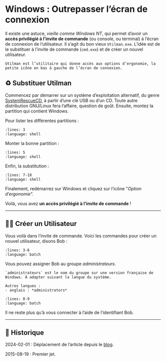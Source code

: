 # Windows : Outrepasser l’écran de connexion

Il existe une astuce, *vieille comme Windows NT*, qui permet d’avoir un **accès privilégié à l’invite de commande** (ou console, ou terminal) à l’écran de connexion de l’utilisateur. Il s’agit du bon vieux `Utilman.exe`. L’idée est de le substituer à l’invite de commande (`cmd.exe`) et de créer un nouvel utilisateur.

```{hint}
Utilman est l’utilitaire qui donne accès aux options d’ergonomie, la petite icône en bas à gauche de l’écran de connexion.
```

## ♻️ Substituer Utilman

Commencez par démarrer sur un système d’exploitation alternatif, du genre [SystemRescueCD](http://www.sysresccd.org), à partir d’une clé USB ou d’un CD. Toute autre distribution GNU/Linux fera l’affaire, question de goût.
Ensuite, montez la partition qui contient Windows.

Pour lister les différentes partitions :

```{literalinclude} snippets/outrepasser-ecran-de-connexion.sh
:lines: 3
:language: shell
```

Monter la bonne partition :

```{literalinclude} snippets/outrepasser-ecran-de-connexion.sh
:lines: 5
:language: shell
```

Enfin, la substitution :

```{literalinclude} snippets/outrepasser-ecran-de-connexion.sh
:lines: 7-10
:language: shell
```

Finalement, redémarrez sur Windows et cliquez sur l’icône "*Option d’ergonomie*".

Voilà, vous avez **un accès privilégié à l’invite de commande** !

---

## 🕵️‍♂️ Créer un Utilisateur

Vous voilà dans l’invite de commande. Voici les commandes pour créer un nouvel utilisateur, disons Bob :

```{literalinclude} snippets/outrepasser-ecran-de-connexion.bat
:lines: 3-6
:language: batch
```

Vous pouvez assigner Bob au groupe *administrateurs*.

```{caution}
`administrateurs` est le nom du groupe sur une version française de Windows. À adapter suivant la langue du système.

Autres langues :
- anglais : *administrators*
```

```{literalinclude} snippets/outrepasser-ecran-de-connexion.bat
:lines: 8-9
:language: batch
```

Il ne reste plus qu’à vous connecter à l’aide de l’identifiant Bob.

---

## 📜 Historique

2024-02-01
: Déplacement de l’article depuis le [blog](https://www.tiger-222.fr/?d=2015/08/19/12/04/21-outrepasser-lecran-de-connexion).

2015-08-19
: Premier jet.
